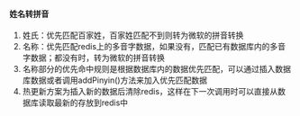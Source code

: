 #### 姓名转拼音

1. 姓氏：优先匹配百家姓，百家姓匹配不到则转为微软的拼音转换
2. 名称：优先匹配redis上的多音字数据，如果没有，匹配已有数据库内的多音字数据；都没有时，转为微软的拼音转换
3. 名称部分的优先命中规则是根据数据库内的数据优先匹配，可以通过插入数据库数据或者调用addPinyin()方法来加入优先匹配数据
4. 热更新方案为插入新的数据后清除redis，这样在下一次调用时可以直接从数据库读取最新的存放到redis中